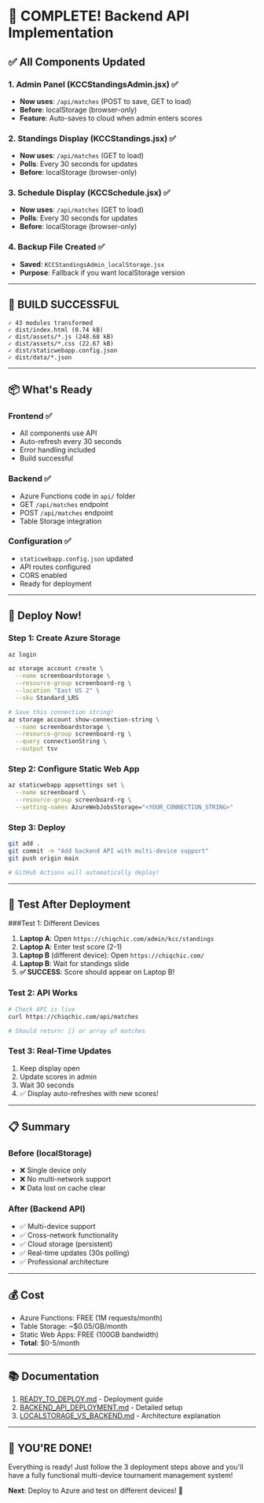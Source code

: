 # 🎉 COMPLETE! Backend API Implementation

## ✅ All Components Updated

### 1. Admin Panel (KCCStandingsAdmin.jsx) ✅
- **Now uses**: `/api/matches` (POST to save, GET to load)
- **Before**: localStorage (browser-only)
- **Feature**: Auto-saves to cloud when admin enters scores

### 2. Standings Display (KCCStandings.jsx) ✅
- **Now uses**: `/api/matches` (GET to load)
- **Polls**: Every 30 seconds for updates
- **Before**: localStorage (browser-only)

### 3. Schedule Display (KCCSchedule.jsx) ✅
- **Now uses**: `/api/matches` (GET to load)
- **Polls**: Every 30 seconds for updates
- **Before**: localStorage (browser-only)

### 4. Backup File Created ✅
- **Saved**: `KCCStandingsAdmin_localStorage.jsx`
- **Purpose**: Fallback if you want localStorage version

---

## 🚀 BUILD SUCCESSFUL

```
✓ 43 modules transformed
✓ dist/index.html (0.74 kB)
✓ dist/assets/*.js (248.68 kB)
✓ dist/assets/*.css (22.67 kB)
✓ dist/staticwebapp.config.json
✓ dist/data/*.json
```

---

## 📦 What's Ready

### Frontend ✅
- All components use API
- Auto-refresh every 30 seconds
- Error handling included
- Build successful

### Backend ✅
- Azure Functions code in `api/` folder
- GET `/api/matches` endpoint
- POST `/api/matches` endpoint
- Table Storage integration

### Configuration ✅
- `staticwebapp.config.json` updated
- API routes configured
- CORS enabled
- Ready for deployment

---

## 🎯 Deploy Now!

### Step 1: Create Azure Storage
```bash
az login

az storage account create \
  --name screenboardstorage \
  --resource-group screenboard-rg \
  --location "East US 2" \
  --sku Standard_LRS

# Save this connection string!
az storage account show-connection-string \
  --name screenboardstorage \
  --resource-group screenboard-rg \
  --query connectionString \
  --output tsv
```

### Step 2: Configure Static Web App
```bash
az staticwebapp appsettings set \
  --name screenboard \
  --resource-group screenboard-rg \
  --setting-names AzureWebJobsStorage="<YOUR_CONNECTION_STRING>"
```

### Step 3: Deploy
```bash
git add .
git commit -m "Add backend API with multi-device support"
git push origin main

# GitHub Actions will automatically deploy!
```

---

## 🧪 Test After Deployment

###Test 1: Different Devices
1. **Laptop A**: Open `https://chiqchic.com/admin/kcc/standings`
2. **Laptop A**: Enter test score (2-1)
3. **Laptop B** (different device): Open `https://chiqchic.com/`
4. **Laptop B**: Wait for standings slide
5. **✅ SUCCESS**: Score should appear on Laptop B!

### Test 2: API Works
```bash
# Check API is live
curl https://chiqchic.com/api/matches

# Should return: [] or array of matches
```

### Test 3: Real-Time Updates
1. Keep display open
2. Update scores in admin
3. Wait 30 seconds
4. ✅ Display auto-refreshes with new scores!

---

## 📋 Summary

### Before (localStorage)
- ❌ Single device only
- ❌ No multi-network support
- ❌ Data lost on cache clear

### After (Backend API)
- ✅ Multi-device support
- ✅ Cross-network functionality
- ✅ Cloud storage (persistent)
- ✅ Real-time updates (30s polling)
- ✅ Professional architecture

---

## 💰 Cost
- Azure Functions: FREE (1M requests/month)
- Table Storage: ~$0.05/GB/month
- Static Web Apps: FREE (100GB bandwidth)
- **Total**: $0-5/month

---

## 📚 Documentation
1. [READY_TO_DEPLOY.md](READY_TO_DEPLOY.md) - Deployment guide
2. [BACKEND_API_DEPLOYMENT.md](docs/developers/BACKEND_API_DEPLOYMENT.md) - Detailed setup
3. [LOCALSTORAGE_VS_BACKEND.md](LOCALSTORAGE_VS_BACKEND.md) - Architecture explanation

---

## 🎊 YOU'RE DONE!

Everything is ready! Just follow the 3 deployment steps above and you'll have a fully functional multi-device tournament management system!

**Next**: Deploy to Azure and test on different devices! 🚀

